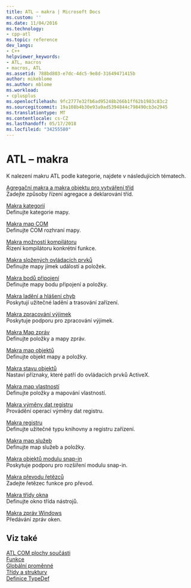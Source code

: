 ```yaml
---
title: ATL – makra | Microsoft Docs
ms.custom: ''
ms.date: 11/04/2016
ms.technology:
- cpp-atl
ms.topic: reference
dev_langs:
- C++
helpviewer_keywords:
- ATL, macros
- macros, ATL
ms.assetid: 788bd803-e7dc-4dc5-9e8d-31649471415b
author: mikeblome
ms.author: mblome
ms.workload:
- cplusplus
ms.openlocfilehash: 9fc2777e32fb6ad95248b266b1ff62b1983c83c2
ms.sourcegitcommit: 19a108b4b30e93a9ad5394844c798490cb3e2945
ms.translationtype: MT
ms.contentlocale: cs-CZ
ms.lasthandoff: 05/17/2018
ms.locfileid: "34255580"
---
```

# <a name="atl-macros"></a>ATL – makra
K nalezení makru ATL podle kategorie, najdete v následujících tématech.  
  
 [Agregační makra a makra objektu pro vytváření tříd](../../atl/reference/aggregation-and-class-factory-macros.md)  
 Zadejte způsoby řízení agregace a deklarování tříd.  
  
 [Makra kategorií](../../atl/reference/category-macros.md)  
 Definujte kategorie mapy.  
  
 [Makra map COM](../../atl/reference/com-map-macros.md)  
 Definujte COM rozhraní mapy.  
  
 [Makra možností kompilátoru](../../atl/reference/compiler-options-macros.md)  
 Řízení kompilátoru konkrétní funkce.  
  
 [Makra složených ovládacích prvků](../../atl/reference/composite-control-macros.md)  
 Definujte mapy jímek událostí a položek.  
  
 [Makra bodů připojení](../../atl/reference/connection-point-macros.md)  
 Definujte mapy bodu připojení a položky.  
  
 [Makra ladění a hlášení chyb](../../atl/reference/debugging-and-error-reporting-macros.md)  
 Poskytují užitečné ladění a trasování zařízení.  
  
 [Makra zpracování výjimek](../../atl/reference/exception-handling-macros.md)  
 Poskytuje podporu pro zpracování výjimek.  
  
 [Makra Map zpráv](../../atl/reference/message-map-macros-atl.md)  
 Definujte položky a mapy zpráv.  
  
 [Makra map objektů](../../atl/reference/object-map-macros.md)  
 Definujte objekt mapy a položky.  
  
 [Makra stavu objektů](../../atl/reference/object-status-macros.md)  
 Nastaví příznaky, které patří do ovládacích prvků ActiveX.  
  
 [Makra map vlastností](../../atl/reference/property-map-macros.md)  
 Definujte položky a mapování vlastností.  
  
 [Makra výměny dat registru](../../atl/reference/registry-data-exchange-macros.md)  
 Provádění operací výměny dat registru.  
  
 [Makra registru](../../atl/reference/registry-macros.md)  
 Definujte užitečné typu knihovny a registru zařízení.  
  
 [Makra map služeb](../../atl/reference/service-map-macros.md)  
 Definujte map služeb a položky.  
  
 [Makra objektů modulu snap-in](../../atl/reference/snap-in-object-macros.md)  
 Poskytuje podporu pro rozšíření modulu snap-in.  
  
 [Makra převodu řetězců](string-conversion-macros.md)  
 Zadejte řetězec funkce pro převod.  
  
 [Makra třídy okna](../../atl/reference/window-class-macros.md)  
 Definujte okno třída nástrojů.  
  
 [Makra zpráv Windows](../../atl/reference/windows-messages-macros.md)  
 Předávání zpráv oken.  
  
## <a name="see-also"></a>Viz také  

 [ATL COM plochy součásti](../../atl/atl-com-desktop-components.md)   
 [Funkce](../../atl/reference/atl-functions.md)   
 [Globální proměnné](../../atl/reference/atl-global-variables.md)   
 [Třídy a struktury](../../atl/reference/atl-classes.md)  
 [Definice TypeDef](../../atl/reference/atl-typedefs.md)   

